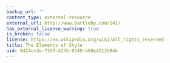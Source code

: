 ```yaml
---
backup_url: ''
content_type: external-resource
external_url: http://www.bartleby.com/141/
has_external_license_warning: true
is_broken: false
license: https://en.wikipedia.org/wiki/All_rights_reserved
title: The Elements of Style
uid: 0424ccde-7350-427b-8549-b60e4213b94b
---
```

